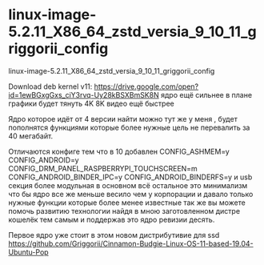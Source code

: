 # linux-image-5.2.11_X86_64_zstd_versia_9_10_11_griggorii_config
linux-image-5.2.11_X86_64_zstd_versia_9_10_11_griggorii_config

Download deb kernel v11: https://drive.google.com/open?id=1ewBGxgGxs_ciY3rvq-Uy28kBSXBmSK8N ядро ещё сильнее в плане графики будет тянуть 4K 8K видео ещё быстрее

Ядро которое идёт от 4 версии найти можно тут же у меня , будет пополнятся функциями которые более нужные цель не перевалить за 40 мегабайт.

Отличаются конфиге тем что в 10 добавлен CONFIG_ASHMEM=y  CONFIG_ANDROID=y CONFIG_DRM_PANEL_RASPBERRYPI_TOUCHSCREEN=m CONFIG_ANDROID_BINDER_IPC=y CONFIG_ANDROID_BINDERFS=y и usb секция более модульная в основном всё остальное это минимализм 
что бы ядро все же меньше весило чем у корпорации и давало только нужные функции которые более менее известные так же 
вы можете помочь развитию технологии найдя в мною заготовленном дистре кошелёк тем самым и поддержав это ядро ревизии десять.

Первое ядро уже стоит в этом новом дистрибутивие для ssd https://github.com/Griggorii/Cinnamon-Budgie-Linux-OS-11-based-19.04-Ubuntu-Pop
